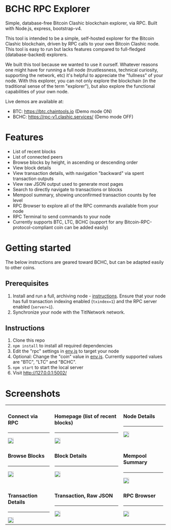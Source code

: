 # BCHC RPC Explorer

Simple, database-free Bitcoin Clashic blockchain explorer, via RPC. Built with Node.js, express, bootstrap-v4.

This tool is intended to be a simple, self-hosted explorer for the Bitcoin Clashic blockchain, driven by RPC calls to your own Bitcoin Clashic node. This tool is easy to run but lacks features compared to full-fledged (database-backed) explorers.

We built this tool because we wanted to use it ourself. Whatever reasons one might have for running a full node (trustlessness, technical curiosity, supporting the network, etc) it's helpful to appreciate the "fullness" of your node. With this explorer, you can not only explore the blockchain (in the traditional sense of the term "explorer"), but also explore the functional capabilities of your own node.

Live demos are available at:

* BTC: https://btc.chaintools.io (Demo mode ON)
* BCHC: https://rpc-v1.clashic.services/ (Demo mode OFF)

# Features

* List of recent blocks
* List of connected peers
* Browse blocks by height, in ascending or descending order
* View block details
* View transaction details, with navigation "backward" via spent transaction outputs
* View raw JSON output used to generate most pages
* Search to directly navigate to transactions or blocks
* Mempool summary, showing unconfirmed transaction counts by fee level
* RPC Browser to explore all of the RPC commands available from your node
* RPC Terminal to send commands to your node
* Currently supports BTC, LTC, BCHC (support for any Bitcoin-RPC-protocol-compliant coin can be added easily)

# Getting started

The below instructions are geared toward BCHC, but can be adapted easily to other coins.

## Prerequisites

1. Install and run a full, archiving node - [instructions](https://github.com/Bitcoin-Clashic/wallet-official/releases). Ensure that your node has full transaction indexing enabled (`txindex=1`) and the RPC server enabled (`server=1`).
2. Synchronize your node with the TitlNetwork network.

## Instructions

1. Clone this repo
2. `npm install` to install all required dependencies
3. Edit the "rpc" settings in [env.js](app/env.js) to target your node
4. Optional: Change the "coin" value in [env.js](app/env.js). Currently supported values are "BTC", "LTC" and "BCHC".
5. `npm start` to start the local server
6. Visit http://127.0.0.1:5002/

# Screenshots

<table>
  <tr>
    <td valign="top">
      <h4>Connect via RPC</h4>
      <hr/>
      <img src="public/img/screenshots/connect.png" style="margin-right:5px; border: 1px solid #ccc;" />
    </td>
    <td valign="top">
      <h4>Homepage (list of recent blocks)</h4>
      <hr/>
      <img src="public/img/screenshots/home.png" style="margin-right:5px; border: 1px solid #ccc;" />
    </td>
    <td valign="top">
      <h4>Node Details</h4>
      <hr/>
      <img src="public/img/screenshots/node-details.png" style="margin-right:5px; border: 1px solid #ccc;" />
    </td>
  </tr>
  <tr>
    <td valign="top">
      <h4>Browse Blocks</h4>
      <hr/>
      <img src="public/img/screenshots/blocks.png" style="margin-right:5px; border: 1px solid #ccc;" />
    </td>
    <td valign="top">
      <h4>Block Details</h4>
      <hr/>
      <img src="public/img/screenshots/block.png" style="margin-right:5px; border: 1px solid #ccc;" />
    </td>
    <td valign="top">
      <h4>Mempool Summary</h4>
      <hr/>
      <img src="public/img/screenshots/mempool-summary.png" style="margin-right:5px; border: 1px solid #ccc;" />
    </td>
  </tr>
  <tr>
    <td valign="top">
      <h4>Transaction Details</h4>
      <hr/>
      <img src="public/img/screenshots/transaction.png" style="margin-right:5px; border: 1px solid #ccc;" />
    </td>
    <td valign="top">
      <h4>Transaction, Raw JSON</h4>
      <hr/>
      <img src="public/img/screenshots/transaction-raw.png" style="margin-right:5px; border: 1px solid #ccc;" />
    </td>
    <td valign="top">
      <h4>RPC Browser</h4>
      <hr/>
      <img src="public/img/screenshots/rpc-browser.png" style="margin-right:5px; border: 1px solid #ccc;" />
    </td>
  </tr>
</table>
